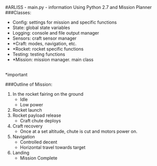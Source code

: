 #ARLISS - main.py - information
Using Python 2.7 and Mission Planner
<br />
###Classes:
- Config: settings for mission and specific functions
- State: global state variables
- Logging: console and file output manager
- Sensors: craft sensor manager
- *Craft: modes, navigation, etc.
- *Rocket: rocket specific functions
- Testing: testing functions
- *Mission: mission manager.  main class
<br />
*important

###Outline of Mission:
1. In the rocket fairing on the ground
	* Idle
	* Low power
2. Rocket launch
3. Rocket payload release
	* Craft chute deploys
4. Craft recovery
	* Once at a set altitude, chute is cut and motors power on.
5. Navigation
	* Controlled decent
	* Horizontal travel towards target
6. Landing
	* Mission Complete
